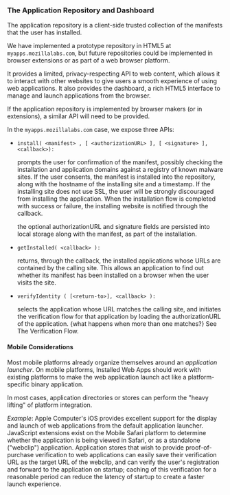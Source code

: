 ### The Application Repository and Dashboard

The application repository is a client-side trusted collection of the manifests that the user has installed.

We have implemented a prototype repository in HTML5 at `myapps.mozillalabs.com`, but future repositories could be implemented in browser extensions or as part of a web browser platform.

It provides a limited, privacy-respecting API to web content, which allows it to interact with other websites to give users a smooth experience of using web applications.  It also provides the dashboard, a rich HTML5 interface to manage and launch applications from the browser.

If the application repository is implemented by browser makers (or in extensions), a similar API will need to be provided.

In the `myapps.mozillalabs.com` case, we expose three APIs:

*   `install( <manifest> , [ <authorizationURL> ], [ <signature> ], <callback>):`

    prompts the user for confirmation of the manifest, possibly checking the installation and application domains against a registry of known malware sites.  If the user consents, the manifest is installed into the repository, along with the hostname of the installing site and a timestamp.  If the installing site does not use SSL, the user will be strongly discouraged from installing the application.   When the installation flow is completed with success or failure, the installing website is notified through the callback.
    
     the optional authorizationURL and signature fields are persisted into local storage along with the manifest, as part of the installation.
    
*   `getInstalled( <callback> ):`
    
    returns, through the callback, the installed applications whose URLs are contained by the calling site.  This allows an application to find out whether its manifest has been installed on a browser when the user visits the site.
    
*   `verifyIdentity ( [<return-to>], <callback> ):`
    
    selects the application whose URL matches the calling site, and initiates the verification flow for that application by loading the authorizationURL of the application.  {what happens when more than one matches?} See The Verification Flow.


#### Mobile Considerations

Most mobile platforms already organize themselves around an *application launcher*.  On mobile platforms, Installed Web Apps should work with existing platforms to make the web application launch act like a platform-specific binary application.

In most cases, application directories or stores can perform the "heavy lifting" of platform integration.

*Example*: Apple Computer's iOS provides excellent support for the display and launch of web applications from the default application launcher.  JavaScript extensions exist on the Mobile Safari platform to determine whether the application is being viewed in Safari, or as a standalone ("webclip") application.  Application stores that wish to provide proof-of-purchase verification to web applications can easily save their verification URL as the target URL of the webclip, and can verify the user's registration and forward to the application on startup; caching of this verification for a reasonable period can reduce the latency of startup to create a faster launch experience.